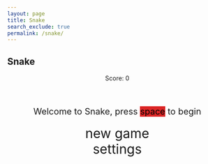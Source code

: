 ```yaml
---
layout: page
title: Snake
search_exclude: true
permalink: /snake/
---
```


<style>
    body {}
    .wrap {
        margin-left: auto;
        margin-right: auto;
    }
    canvas {
        display: none;
        border-style: solid;
        border-width: 50px;
        border-color: rgb(30, 121, 44);
    }
    canvas:focus {
        outline: none;
    }
    #gameover p, #setting p, #menu p {
        font-size: 20px;
    }
    #gameover a, #setting a, #menu a {
        font-size: 30px;
        display: block;
    }
    #gameover a:hover, #setting a:hover, #menu a:hover {
        cursor: pointer;
    }
    #gameover a:hover::before, #setting a:hover::before, #menu a:hover::before {
        content: ">";
        margin-right: 10px;
    }
    #menu {
        display: block;
    }
    #gameover {
        display: none;
    }
    #setting {
        display: none;
    }
    #setting input {
        display: none;
    }
    #setting label {
        cursor: pointer;
    }
    #setting input:checked + label {
        background-color: #000000;
        color: #000000
    }
</style>

<h2>Snake</h2>
<div class="container">
    <header class="pb-3 mb-4 border-bottom border-primary text-dark">
        <p class="fs-4">Score: <span id="score_value">0</span></p>
    </header>
    <div class="container bg-secondary" style="text-align:center;">
        <div id="menu" class="py-4 text-light">
            <p>Welcome to Snake, press <span style="background-color: rgb(220,37,37); color: #000000">space</span> to begin</p>
            <a id="new_game" class="link-alert">new game</a>
            <a id="setting_menu" class="link-alert">settings</a>
        </div>
        <div id="gameover" class="py-4 text-light">
            <p>Game Over, press <span style="background-color:rgb(220, 37, 37); color: #000000">space</span> to try again</p>
            <a id="new_game1" class="link-alert">new game</a>
            <a id="setting_menu1" class="link-alert">settings</a>
        </div>
        <canvas id="snake" class="wrap" width="800" height="800" tabindex="1"></canvas>
        <div id="setting" class="py-4 text-light">
            <p>Settings Screen, press <span style="background-color:rgb(220, 37, 37); color: #000000">space</span> to go back to playing</p>
            <a id="new_game2" class="link-alert">new game</a>
            <br>
            <p>Speed:
                <input id="speed1" type="radio" name="speed" value="200" checked />
                <label for="speed1">Slow</label>
                <input id="speed2" type="radio" name="speed" value="150" />
                <label for="speed2">Normal</label>
                <input id="speed3" type="radio" name="speed" value="100" />
                <label for="speed3">Fast</label>
            </p>
            <p>Wall:
                <input id="wallon" type="radio" name="wall" value="1" checked />
                <label for="wallon">On</label>
                <input id="walloff" type="radio" name="wall" value="0" />
                <label for="walloff">Off</label>
            </p>
        </div>
    </div>
</div>

<script>
(function () {
    const canvas = document.getElementById("snake");
    const ctx = canvas.getContext("2d");
    const SCREEN_SNAKE = 0;
    const screen_snake = document.getElementById("snake");
    const ele_score = document.getElementById("score_value");
    const speed_setting = document.getElementsByName("speed");
    const wall_setting = document.getElementsByName("wall");
    const SCREEN_MENU = -1, SCREEN_GAME_OVER = 1, SCREEN_SETTING = 2;
    const screen_menu = document.getElementById("menu");
    const screen_game_over = document.getElementById("gameover");
    const screen_setting = document.getElementById("setting");
    const button_new_game = document.getElementById("new_game");
    const button_new_game1 = document.getElementById("new_game1");
    const button_new_game2 = document.getElementById("new_game2");
    const button_setting_menu = document.getElementById("setting_menu");
    const button_setting_menu1 = document.getElementById("setting_menu1");

    const BLOCK = 50;
    let SCREEN = SCREEN_MENU;
    let snake;
    let snake_dir;
    let snake_next_dir;
    let snake_speed;
    let food = { x: 0, y: 0 };
    let score;
    let wall;

    // Load tennis racket image
    const tennisRacketImage = new Image();
    tennisRacketImage.src = "https://github.com/user-attachments/assets/e00197ae-8c7d-4cf2-8131-4bb47399a5fc";

    const tennisBallImage = new Image();
    tennisBallImage.src = "https://github.com/user-attachments/assets/37993622-0c06-4a11-8985-bb60bfe19069";   

    let showScreen = function (screen_opt) {
        SCREEN = screen_opt;
        switch (screen_opt) {
            case SCREEN_SNAKE:
                screen_snake.style.display = "block";
                screen_menu.style.display = "none";
                screen_setting.style.display = "none";
                screen_game_over.style.display = "none";
                break;
            case SCREEN_GAME_OVER:
                screen_snake.style.display = "block";
                screen_menu.style.display = "none";
                screen_setting.style.display = "none";
                screen_game_over.style.display = "block";
                break;
            case SCREEN_SETTING:
                screen_snake.style.display = "none";
                screen_menu.style.display = "none";
                screen_setting.style.display = "block";
                screen_game_over.style.display = "none";
                break;
        }
    };

    window.onload = function () {
        button_new_game.onclick = function () { newGame(); };
        button_new_game1.onclick = function () { newGame(); };
        button_new_game2.onclick = function () { newGame(); };
        button_setting_menu.onclick = function () { showScreen(SCREEN_SETTING); };
        button_setting_menu1.onclick = function () { showScreen(SCREEN_SETTING); };

        setSnakeSpeed(150);
        for (let i = 0; i < speed_setting.length; i++) {
            speed_setting[i].addEventListener("click", function () {
                for (let i = 0; i < speed_setting.length; i++) {
                    if (speed_setting[i].checked) {
                        setSnakeSpeed(speed_setting[i].value);
                    }
                }
            });
        }

        setWall(1);
        for (let i = 0; i < wall_setting.length; i++) {
            wall_setting[i].addEventListener("click", function () {
                for (let i = 0; i < wall_setting.length; i++) {
                    if (wall_setting[i].checked) {
                        setWall(wall_setting[i].value);
                    }
                }
            });
        }

        window.addEventListener("keydown", function (evt) {
            if (evt.code === "Space" && SCREEN !== SCREEN_SNAKE)
                newGame();
        }, true);
    };

    let mainLoop = function () {
        let _x = snake[0].x;
        let _y = snake[0].y;
        snake_dir = snake_next_dir;
        switch (snake_dir) {
            case 0: _y--; break;
            case 1: _x++; break;
            case 2: _y++; break;
            case 3: _x--; break;
        }
        snake.pop();
        snake.unshift({ x: _x, y: _y });

        if (wall === 1) {
            if (snake[0].x < 0 || snake[0].x === canvas.width / BLOCK || snake[0].y < 0 || snake[0].y === canvas.height / BLOCK) {
                showScreen(SCREEN_GAME_OVER);
                return;
            }
        } else {
            for (let i = 0, x = snake.length; i < x; i++) {
                if (snake[i].x < 0) {
                    snake[i].x = snake[i].x + (canvas.width / BLOCK);
                }
                if (snake[i].x === canvas.width / BLOCK) {
                    snake[i].x = snake[i].x - (canvas.width / BLOCK);
                }
                if (snake[i].y < 0) {
                    snake[i].y = snake[i].y + (canvas.height / BLOCK);
                }
                if (snake[i].y === canvas.height / BLOCK) {
                    snake[i].y = snake[i].y - (canvas.height / BLOCK);
                }
            }
        }

        for (let i = 1; i < snake.length; i++) {
            if (snake[0].x === snake[i].x && snake[0].y === snake[i].y) {
                showScreen(SCREEN_GAME_OVER);
                return;
            }
        }

        if (checkBlock(snake[0].x, snake[0].y, food.x, food.y)) {
            snake[snake.length] = { x: snake[0].x, y: snake[0].y };
            altScore(++score);
            addFood();
        }

        ctx.beginPath();
        ctx.fillStyle = "#6CBB3C";
        ctx.fillRect(0, 0, canvas.width, canvas.height);

        // Draw the head as a tennis racket
        ctx.drawImage(tennisRacketImage, snake[0].x * BLOCK, snake[0].y * BLOCK, BLOCK, BLOCK);

        // Draw the rest of the snake
        for (let i = 1; i < snake.length; i++) {
            activeDot(snake[i].x, snake[i].y);
        }

        ctx.drawImage(tennisBallImage, food.x * BLOCK, food.y * BLOCK, BLOCK, BLOCK);

        setTimeout(mainLoop, snake_speed);
    };

    let newGame = function () {
        showScreen(SCREEN_SNAKE);
        screen_snake.focus();
        score = 0;
        altScore(score);
        snake = [];
        snake.push({ x: 0, y: 15 });
        snake_next_dir = 1;
        addFood();
        canvas.onkeydown = function (evt) {
            changeDir(evt.keyCode);
        };
        mainLoop();
    };

    let changeDir = function (key) {
        switch (key) {
            case 37:
                if (snake_dir !== 1)
                    snake_next_dir = 3;
                break;
            case 38:
                if (snake_dir !== 2)
                    snake_next_dir = 0;
                break;
            case 39:
                if (snake_dir !== 3)
                    snake_next_dir = 1;
                break;
            case 40:
                if (snake_dir !== 0)
                    snake_next_dir = 2;
                break;
        }
    };

    let activeDot = function (x, y) {
        ctx.fillStyle = "#000000";
        ctx.fillRect(x * BLOCK, y * BLOCK, BLOCK, BLOCK);
    };

    let addFood = function () {
        food.x = Math.floor(Math.random() * ((canvas.width / BLOCK) - 1));
        food.y = Math.floor(Math.random() * ((canvas.height / BLOCK) - 1));
        for (let i = 0; i < snake.length; i++) {
            if (checkBlock(food.x, food.y, snake[i].x, snake[i].y)) {
                addFood();
            }
        }
    };

    let checkBlock = function (x, y, _x, _y) {
        return (x === _x && y === _y);
    };

    let altScore = function (score_val) {
        ele_score.innerHTML = String(score_val);
    };

    let setSnakeSpeed = function (speed_value) {
        snake_speed = speed_value;
    };

    let setWall = function (wall_value) {
        wall = wall_value;
    };
})();
</script>
